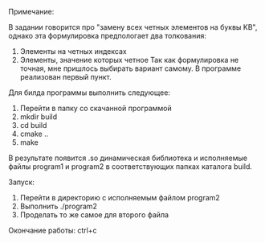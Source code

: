 Примечание: 

В задании говорится про "замену всех четных элементов на буквы KB", однако эта формулировка предпологает два толкования:
1) Элементы на четных индексах
2) Элементы, значение которых четное
Так как формулировка не точная, мне пришлось выбирать вариант самому. В программе реализован первый пункт.


Для билда программы выполнить следующее:
1) Перейти в папку со скачанной программой
2) mkdir build
3) cd build
4) cmake ..
5) make

В результате появится .so динамическая библиотека и исполняемые файлы program1 и program2 в соответствующих папках каталога build.

Запуск:
1) Перейти в директорию с исполняемым файлом program2
2) Выполнить ./program2
4) Проделать то же самое для второго файла

Окончание работы:
ctrl+c

